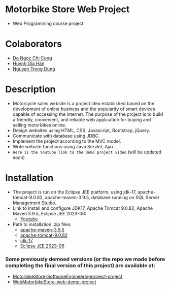 # Motorbike Store Web Project
- Web Programming course project

# Colaborators
- [Do Ngoc Chi Cong](https://github.com/DoNCCong)
- [Huynh Gia Han](https://github.com/hg27haan)
- [Nguyen Trong Dung](https://github.com/NgTrDung)

# Description
- Motorcycle sales website is a project idea established based on the development of online business and the popularity of smart devices capable of accessing the internet. The purpose of the project is to build a friendly, convenient, and reliable web application for buying and selling motorbikes online.
- Design websites using HTML, CSS, Javascript, Bootstrap, jQuery.
- Communicate with database using JDBC.
-	Implement the project according to the MVC model.
-	Write website functions using Java Servlet, Ajax.
- `Here is the Youtube link to the Demo project video` (will be updated soon)


# Installation
- The project is run on the Eclipse JEE platform, using jdk-17, apache-tomcat-9.0.82, apache-maven-3.9.5, database running on SQL Server Management Studio.
- Link to install and configure JDK17, Apache Tomcat 9.0.82, Apache Maven 3.9.5, Eclipse JEE 2023-06:
  - [Youtube](https://youtu.be/7dh9lQr5tHY?si=NSUOaB9izGcUNQdp)
- Path to installation .zip files:
  - [apache-maven-3.9.5](https://1drv.ms/u/s!Al6AmgfoPYormCvRhwlnnuTX-vKG?e=p72nwE)
  - [apache-tomcat-9.0.82](https://1drv.ms/u/s!Al6AmgfoPYormCyDd5hxGbaifDpm?e=pUwqq0)
  - [jdk-17](https://1drv.ms/u/s!Al6AmgfoPYormC4hvfHYEKx8i94T?e=ZcS9eQ)
  - [Eclipse JEE 2023-06](https://1drv.ms/u/s!Al6AmgfoPYormC1C-4GP4YRCZnOK?e=5Xr95Y)

### Some previously demoed versions (or the repo we made before completing the final version of this project) are available at:
- [MotorbikeStore-SoftwareEngineeringproject-project](https://github.com/hg27haan/MotorbikeStore-SoftwareEngineeringproject-project)
- [WebMotorbikeStore-web-demo-project](https://github.com/hg27haan/WebMotorbikeStore-web-demo-project)

